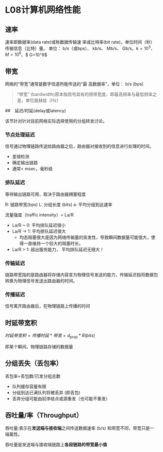 # L08计算机网络性能

## 速率

速率即数据率(data rate)或称数据传输速
率或比特率(bit rate)，单位时间（秒）传输信息（比特）量。
单位： b/s（或bps）、 kb/s、 Mb/s、 Gb/s，$k=10^3$、 $M=10^6$、$ G=10^9$

## 带宽

网络的“带宽”通常是数字信道所能传送的“最
高数据率”，单位： b/s (bps)

> “带宽” (bandwidth)原本指信号具有的频带宽度，即最高频率与最低频率之差，单位是赫兹（Hz）

##　延迟/时延(delay或latency)

该节针对针对目前网络实际选择使用的分组转发讨论。

### 节点处理延迟

信号通过物理链路传送给路由器之后，路由器对接收到的信息进行处理的时间。

- 差错检测
- 确定输出链路
- 通常< msec，毫秒级

### 排队延迟

等待输出链路可用，取决于路由器拥塞程度

R: 链路带宽(bps)
L: 分组长度 (bits)
a: 平均分组到达速率

流量强度（traffic intensity）= La/R

- La/R ~ 0: 平均排队延迟很小
- La/R -> 1: 平均排队延迟很大
  - 均态阻塞很大是因为网络传输量的突发性，导致瞬间数据量可能很大，使得一直维持一个较大的阻塞时长。
- La/R > 1: 超出服务能力， 平均排队延迟无限大！

### 传输延迟

链路带宽指的是路由器将存储内容变为物理信号发送的能力，传输延迟指将数据包转换为物理信号发送出路由器的时间。

### 传播延迟

信号离开路由器后，在物理链路上传播的时间

## 时延带宽积

$时延带宽积 = 传播时延*带宽=d_{prop}*R (bits)$

即某个瞬间，物理链路存储的数据量

## 分组丢失（丢包率）

丢包率=丢包数/已发分组总数

- 队列缓存容量有限
- 分组到达已满队列将被丢弃 (即丢包)
- 丢弃分组可能由前序结点或源重发（也可能不重发）

## 吞吐量/率（Throughput）

吞吐量:表示在**发送端与接收端**之间传送数据速率 (b/s)
和带宽不同，带宽只是一端属性。

吞吐量是发送端与接收端链路上**各段链路的带宽最小值**

